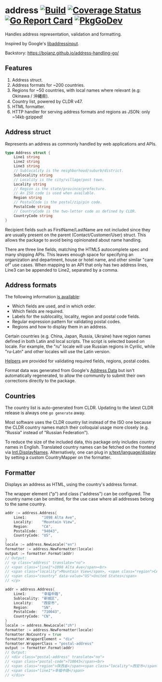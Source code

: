 # address [![Build](https://github.com/bojanz/address/actions/workflows/build.yml/badge.svg)](https://github.com/bojanz/address/actions/workflows/build.yml) [![Coverage Status](https://coveralls.io/repos/github/bojanz/address/badge.svg?branch=master)](https://coveralls.io/github/bojanz/address?branch=master) [![Go Report Card](https://goreportcard.com/badge/github.com/bojanz/address)](https://goreportcard.com/report/github.com/bojanz/address) [![PkgGoDev](https://pkg.go.dev/badge/github.com/bojanz/address)](https://pkg.go.dev/github.com/bojanz/address)

Handles address representation, validation and formatting.

Inspired by Google's [libaddressinput](https://github.com/google/libaddressinput).

Backstory: https://bojanz.github.io/address-handling-go/

## Features

1. Address struct.
2. Address formats for ~200 countries.
3. Regions for ~50 countries, with local names where relevant (e.g: Okinawa / 沖縄県).
4. Country list, powered by CLDR v47.
5. HTML formatter.
6. HTTP handler for serving address formats and regions as JSON: only ~14kb gzipped!

## Address struct

Represents an address as commonly handled by web applications and APIs.

```go
type Address struct {
	Line1 string
	Line2 string
	Line3 string
	// Sublocality is the neighborhood/suburb/district.
	Sublocality string
	// Locality is the city/village/post town.
	Locality string
	// Region is the state/province/prefecture.
	// An ISO code is used when available.
	Region string
	// PostalCode is the postal/zip/pin code.
	PostalCode string
	// CountryCode is the two-letter code as defined by CLDR.
	CountryCode string
}
```

Recipient fields such as FirstName/LastName are not included since they are usually
present on the parent (Contact/Customer/User) struct. This allows the package
to avoid being opinionated about name handling.

There are three line fields, matching the HTML5 autocomplete spec and many shipping APIs.
This leaves enough space for specifying an organization and department, house or hotel
name, and other similar "care of" use cases. When mapping to an API that only has two address lines,
Line3 can be appended to Line2, separated by a comma.

## Address formats

The following information [is available](https://github.com/bojanz/address/blob/master/formats.go#L6):

- Which fields are used, and in which order.
- Which fields are required.
- Labels for the sublocality, locality, region and postal code fields.
- Regular expression pattern for validating postal codes.
- Regions and how to display them in an address.

Certain countries (e.g. China, Japan, Russia, Ukraine) have region names defined in both Latin and local scripts. The script is selected based on locale. For example, the "ru" locale will use Russian regions in Cyrilic, while "ru-Latn" and other locales will use the Latin version.

[Helpers](https://github.com/bojanz/address/blob/master/address.go#L61) are provided for validating required fields, regions, postal codes.

Format data was generated from Google's [Address Data](https://chromium-i18n.appspot.com/ssl-address) but isn't
automatically regenerated, to allow the community to submit their own corrections directly to the package.

## Countries

The country list is auto-generated from CLDR. 
Updating to the latest CLDR release is always one `go generate` away.

Most software uses the CLDR country list instead of the ISO one because the CLDR country names match their colloquial usage more closely (e.g. "Russia" instead of "Russian Federation"). 

To reduce the size of the included data, this package only includes country names in English.
Translated country names can be fetched on the frontend via [Intl.DisplayNames](https://developer.mozilla.org/en-US/docs/Web/JavaScript/Reference/Global_Objects/Intl/DisplayNames). Alternatively, one can plug in [x/text/language/display](https://pkg.go.dev/golang.org/x/text/language/display) by setting a custom CountryMapper on the formatter.

## Formatter

Displays an address as HTML, using the country's address format.

The wrapper element ("p") and class ("address") can be configured.
The country name can be omitted, for the use case where all addresses belong to the same country. 

```go
addr := address.Address{
    Line1:       "1098 Alta Ave",
    Locality:    "Mountain View",
    Region:      "CA",
    PostalCode:  "94043",
    CountryCode: "US",
}
locale := address.NewLocale("en")
formatter := address.NewFormatter(locale)
output := formatter.Format(addr)
// Output:
// <p class="address" translate="no">
// <span class="line1">1098 Alta Ave</span><br>
// <span class="locality">Mountain View</span>, <span class="region">CA</span> <span class="postal-code">94043</span><br>
// <span class="country" data-value="US">United States</span>
// </p>

addr = address.Address{
    Line1:       "幸福中路",
    Sublocality: "新城区",
    Locality:    "西安市",
    Region:      "SN",
    PostalCode:  "710043",
    CountryCode: "CN",
}
locale := address.NewLocale("zh")
formatter := address.NewFormatter(locale)
formatter.NoCountry = true
formatter.WrapperElement = "div"
formatter.WrapperClass = "postal-address"
output := formatter.Format(addr)
// Output:
// <div class="postal-address" translate="no">
// <span class="postal-code">710043</span><br>
// <span class="region">陕西省</span><span class="locality">西安市</span><span class="sublocality">新城区</span><br>
// <span class="line1">幸福中路</span>
// </div>
```
